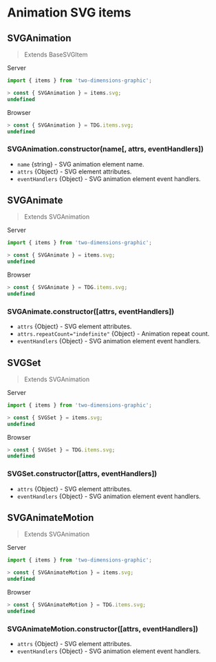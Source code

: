 # Animation SVG items



## SVGAnimation

> Extends BaseSVGItem

Server
```javascript
import { items } from 'two-dimensions-graphic';

> const { SVGAnimation } = items.svg;
undefined
```

Browser
```javascript
> const { SVGAnimation } = TDG.items.svg;
undefined
```

### SVGAnimation.constructor(name[, attrs, eventHandlers])

- `name` {string} - SVG animation element name.
- `attrs` {Object} - SVG element attributes.
- `eventHandlers` {Object} - SVG animation element event handlers.


## SVGAnimate

> Extends SVGAnimation

Server
```javascript
import { items } from 'two-dimensions-graphic';

> const { SVGAnimate } = items.svg;
undefined
```

Browser
```javascript
> const { SVGAnimate } = TDG.items.svg;
undefined
```

### SVGAnimate.constructor([attrs, eventHandlers])

- `attrs` {Object} - SVG element attributes.
- `attrs.repeatCount="indefinite"` {Object} - Animation repeat count.
- `eventHandlers` {Object} - SVG animation element event handlers.


## SVGSet

> Extends SVGAnimation

Server
```javascript
import { items } from 'two-dimensions-graphic';

> const { SVGSet } = items.svg;
undefined
```

Browser
```javascript
> const { SVGSet } = TDG.items.svg;
undefined
```

### SVGSet.constructor([attrs, eventHandlers])

- `attrs` {Object} - SVG element attributes.
- `eventHandlers` {Object} - SVG animation element event handlers.


## SVGAnimateMotion

> Extends SVGAnimation

Server
```javascript
import { items } from 'two-dimensions-graphic';

> const { SVGAnimateMotion } = items.svg;
undefined
```

Browser
```javascript
> const { SVGAnimateMotion } = TDG.items.svg;
undefined
```

### SVGAnimateMotion.constructor([attrs, eventHandlers])

- `attrs` {Object} - SVG element attributes.
- `eventHandlers` {Object} - SVG animation element event handlers.
